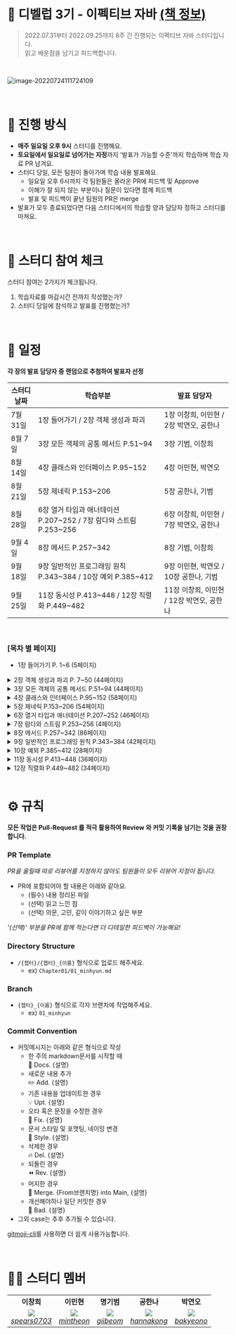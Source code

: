 # 📖 디벨럽 3기 - 이펙티브 자바 [(책 정보)](http://www.kyobobook.co.kr/product/detailViewKor.laf?mallGb=KOR&ejkGb=KOR&barcode=9788966262281)

> 2022.07.31부터 2022.09.25까지 8주 간 진행되는 이펙티브 자바 스터디입니다. <br>
> 읽고 배운점을 남기고 피드백합니다.

<br>

![image-20220724111724109](https://tva1.sinaimg.cn/large/e6c9d24egy1h4hst70k9lj21ey0jqwjc.jpg)

<br>

# 📒 진행 방식

- **매주 일요일 오후 9시** 스터디를 진행해요.
- **토요일에서 일요일로 넘어가는 자정**까지 '발표가 가능할 수준'까지 학습하며 학습 자료 PR 남겨요.
- 스터디 당일, 모든 팀원이 돌아가며 학습 내용 발표해요.
  - 일요일 오후 6시까지 각 팀원들은 올라온 PR에 피드백 및 Approve
  - 이해가 잘 되지 않는 부분이나 질문이 있다면 함께 피드백
  - 발표 및 피드백이 끝난 팀원의 PR은 merge
- 발표가 모두 종료되었다면 다음 스터디에서의 학습할 양과 담당자 정하고 스터디를 마쳐요.

<br>

# 🚩 스터디 참여 체크

스터디 참여는 2가지가 체크됩니다.

1. 학습자료를 마감시간 전까지 작성했는가?
2. 스터디 당일에 참석하고 발표를 진행했는가?

<br>

# 📅 일정

**각 장의 발표 담당자 중 랜덤으로 추첨하여 발표자 선정**

| 스터디 날짜 | 학습부분                                                           | 발표 담당자                               |
| ----------- | ------------------------------------------------------------------ | ----------------------------------------- |
| 7월 31일    | 1장 들어가기 / 2장 객체 생성과 파괴                                | 1장 이창희, 이민현 / 2장 박연오, 공한나   |
| 8월 7일     | 3장 모든 객체의 공통 메서드 P.51~94                                | 3장 기범, 이창희                          |
| 8월 14일    | 4장 클래스와 인터페이스 P.95~152                                   | 4장 이민현, 박연오                        |
| 8월 21일    | 5장 제네릭 P.153~206                                               | 5장 공한나, 기범                          |
| 8월 28일    | 6장 열거 타입과 애너테이션 P.207\~252 / 7장 람다와 스트림 P.253\~256 | 6장 이창희, 이민현 / 7장 박연오, 공한나   |
| 9월 4일     | 8장 메서드 P.257~342                                               | 8장 기범, 이창희                          |
| 9월 18일    | 9장 일반적인 프로그래밍 원칙 P.343\~384 / 10장 예외 P.385\~412       | 9장 이민현, 박연오 / 10장 공한나, 기범    |
| 9월 25일    | 11장 동시성 P.413\~448 / 12장 직렬화 P.449\~482                      | 11장 이창희, 이민현 / 12장 박연오, 공한나 |

<br>

### [목차 별 페이지]

- 1장 들어가기 P. 1~6 (5페이지)

<details>

<summary> 2장 객체 생성과 파괴 P. 7~50 (44페이지) </summary>

    
    아이템 1. 생성자 대신 정적 팩터리 메서드를 고려하라
    
    아이템 2. 생성자에 매개변수가 많다면 빌더를 고려하라
    
    아이템 3. private 생성자나 열거 타입으로 싱글턴임을 보증하라
    
    아이템 4. 인스턴스화를 막으려거든 private 생성자를 사용하라
    
    아이템 5. 자원을 직접 명시하지 말고 의존 객체 주입을 사용하라
    
    아이템 6. 불필요한 객체 생성을 피하라
    
    아이템 7. 다 쓴 객체 참조를 해제하라
    
    아이템 8. finalizer와 cleaner 사용을 피하라
    
    아이템 9. try-finally보다는 try-with-resources를 사용하라
   
    
</details>

<details>

<summary>3장 모든 객체의 공통 메서드 P.51~94 (44페이지)</summary>
    
    아이템 10. equals는 일반 규약을 지켜 재정의하라
    
    아이템 11. equals를 재정의하려거든 hashCode도 재정의하라
    
    아이템 12. toString을 항상 재정의하라
    
    아이템 13. clone 재정의는 주의해서 진행하라
    
    아이템 14. Comparable을 구현할지 고려하라
    
</details>

<details>
<summary>4장 클래스와 인터페이스 P.95~152 (58페이지)</summary>
    
    아이템 15. 클래스와 멤버의 접근 권한을 최소화하라
    
    아이템 16. public 클래스에서는 public 필드가 아닌 접근자 메서드를 사용하라
    
    아이템 17. 변경 가능성을 최소화하라
    
    아이템 18. 상속보다는 컴포지션을 사용하라
    
    아이템 19. 상속을 고려해 설계하고 문서화하라. 그러지 않았다면 상속을 금지하라
    
    아이템 20. 추상 클래스보다는 인터페이스를 우선하라
    
    아이템 21. 인터페이스는 구현하는 쪽을 생각해 설계하라
    
    아이템 22. 인터페이스는 타입을 정의하는 용도로만 사용하라
    
    아이템 23. 태그 달린 클래스보다는 클래스 계층구조를 활용하라
    
    아이템 24. 멤버 클래스는 되도록 static으로 만들라
    
    아이템 25. 톱레벨 클래스는 한 파일에 하나만 담으라
    
</details>

<details>
    
<summary>5장 제네릭 P.153~206 (54페이지)</summary>
    
    아이템 26. 로 타입은 사용하지 말라
    
    아이템 27. 비검사 경고를 제거하라
    
    아이템 28. 배열보다는 리스트를 사용하라
    
    아이템 29. 이왕이면 제네릭 타입으로 만들라
    
    아이템 30. 이왕이면 제네릭 메서드로 만들라
    
    아이템 31. 한정적 와일드카드를 사용해 API 유연성을 높이라
    
    아이템 32. 제네릭과 가변인수를 함께 쓸 때는 신중하라
    
    아이템 33. 타입 안전 이종 컨테이너를 고려하라
    
</details>

<details>
    
<summary>6장 열거 타입과 애너테이션 P.207~252 (46페이지)</summary>
    
    아이템 34. int 상수 대신 열거 타입을 사용하라
    
    아이템 35. ordinal 메서드 대신 인스턴스 필드를 사용하라
    
    아이템 36. 비트 필드 대신 EnumSet을 사용하라
    
    아이템 37. ordinal 인덱싱 대신 EnumMap을 사용하라
    
    아이템 38. 확장할 수 있는 열거 타입이 필요하면 인터페이스를 사용하라
    
    아이템 39. 명명 패턴보다 애너테이션을 사용하라
    
    아이템 40. @Override 애너테이션을 일관되게 사용하라
    
    아이템 41. 정의하려는 것이 타입이라면 마커 인터페이스를 사용하라
    
</details>

<details>
    
<summary>7장 람다와 스트림 P.253~256 (4페이지)</summary>
    
    아이템 42. 익명 클래스보다는 람다를 사용하라
    
    아이템 43. 람다보다는 메서드 참조를 사용하라
    
    아이템 44. 표준 함수형 인터페이스를 사용하라
    
    아이템 45. 스트림은 주의해서 사용하라
    
    아이템 46. 스트림에서는 부작용 없는 함수를 사용하라
    
    아이템 47. 반환 타입으로는 스트림보다 컬렉션이 낫다
    
    아이템 48. 스트림 병렬화는 주의해서 적용하라
    
</details>

<details>
    
<summary>8장 메서드 P.257~342 (86페이지)</summary>
    
    아이템 49. 매개변수가 유효한지 검사하라
    
    아이템 50. 적시에 방어적 복사본을 만들라
    
    아이템 51. 메서드 시그니처를 신중히 설계하라
    
    아이템 52. 다중정의는 신중히 사용하라
    
    아이템 53. 가변인수는 신중히 사용하라
    
    아이템 54. null이 아닌, 빈 컬렉션이나 배열을 반환하라
    
    아이템 55. 옵셔널 반환은 신중히 하라
    
    아이템 56. 공개된 API 요소에는 항상 문서화 주석을 작성하라
    
</details>

<details>
    
<summary>9장 일반적인 프로그래밍 원칙 P.343~384 (42페이지)</summary>
    
    아이템 57. 지역변수의 범위를 최소화하라
    
    아이템 58. 전통적인 for 문보다는 for-each 문을 사용하라
    
    아이템 59. 라이브러리를 익히고 사용하라
    
    아이템 60. 정확한 답이 필요하다면 float와 double은 피하라
    
    아이템 61. 박싱된 기본 타입보다는 기본 타입을 사용하라
    
    아이템 62. 다른 타입이 적절하다면 문자열 사용을 피하라
    
    아이템 63. 문자열 연결은 느리니 주의하라
    
    아이템 64. 객체는 인터페이스를 사용해 참조하라
    
    아이템 65. 리플렉션보다는 인터페이스를 사용하라
    
    아이템 66. 네이티브 메서드는 신중히 사용하라
    
    아이템 67. 최적화는 신중히 하라
    
    아이템 68. 일반적으로 통용되는 명명 규칙을 따르라
    
</details>

<details>
    
<summary>10장 예외 P.385~412 (28페이지)</summary>
    
    아이템 69. 예외는 진짜 예외 상황에만 사용하라
    
    아이템 70. 복구할 수 있는 상황에는 검사 예외를, 프로그래밍 오류에는 런타임 예외를 사용하라
    
    아이템 71. 필요 없는 검사 예외 사용은 피하라
    
    아이템 72. 표준 예외를 사용하라
    
    아이템 73. 추상화 수준에 맞는 예외를 던지라
    
    아이템 74. 메서드가 던지는 모든 예외를 문서화하라
    
    아이템 75. 예외의 상세 메시지에 실패 관련 정보를 담으라
    
    아이템 76. 가능한 한 실패 원자적으로 만들라
    
    아이템 77. 예외를 무시하지 말라
    
</details>

<details>
    
<summary>11장 동시성 P.413~448 (36페이지)</summary>
    
    아이템 78. 공유 중인 가변 데이터는 동기화해 사용하라
    
    아이템 79. 과도한 동기화는 피하라
    
    아이템 80. 스레드보다는 실행자, 태스크, 스트림을 애용하라
    
    아이템 81. wait와 notify보다는 동시성 유틸리티를 애용하라
    
    아이템 82. 스레드 안전성 수준을 문서화하라
    
    아이템 83. 지연 초기화는 신중히 사용하라
    
    아이템 84. 프로그램의 동작을 스레드 스케줄러에 기대지 말라
    
</details>

<details>
    
<summary>12장 직렬화 P.449~482 (34페이지)</summary>
    
    아이템 85. 자바 직렬화의 대안을 찾으라
    
    아이템 86. Serializable을 구현할지는 신중히 결정하라
    
    아이템 87. 커스텀 직렬화 형태를 고려해보라
    
    아이템 88. readObject 메서드는 방어적으로 작성하라
    
    아이템 89. 인스턴스 수를 통제해야 한다면 readResolve보다는 열거 타입을 사용하라
    
    아이템 90. 직렬화된 인스턴스 대신 직렬화 프록시 사용을 검토하라
    
</details>


<br/>



# ⚙ 규칙

**모든 작업은 Pull-Request 를 적극 활용하여 Review 와 커밋 기록을 남기는 것을 권장합니다.**

### PR Template

_PR을 올릴때 따로 리뷰어를 지정하지 않아도 팀원들이 모두 리뷰어 지정이 됩니다._

- PR에 포함되어야 할 내용은 아래와 같아요.
  - (필수) 내용 정리된 파일
  - (선택) 읽고 느낀 점
  - (선택) 의문, 고민, 같이 이야기하고 싶은 부분

_'(선택)' 부분을 PR에 함께 적는다면 더 디테일한 피드백이 가능해요!_

### Directory Structure

- `/{챕터}/{챕터}_{이름}` 형식으로 업로드 해주세요.
  - ex) `Chapter01/01_minhyun.md`

### Branch

- `{챕터}_{이름}` 형식으로 각자 브랜치에 작업해주세요.
  - ex) `01_minhyun`

### Commit Convention

- 커밋메시지는 아래와 같은 형식으로 작성
  - 한 주의 markdown문서를 시작할 때 <br />
    :page_facing_up: Docs. {설명}
  - 새로운 내용 추가 <br />
    :pencil2: Add. {설명}
  - 기존 내용을 업데이트한 경우 <br />
    :bulb: Upt. {설명}
  - 오타 혹은 문장을 수정한 경우 <br />
    :hammer: Fix. {설명}
  - 문서 스타일 및 포맷팅, 네이밍 변경 <br />
    :art: Style. {설명}
  - 삭제한 경우 <br />
    :fire: Del. {설명}
  - 되돌린 경우 <br />
    :rewind: Rev. {설명}
  - 머지한 경우 <br />
    :twisted_rightwards_arrows: Merge. {From브랜치명} into Main, {설명}
  - 개선해야하나 일단 커밋한 경우 <br />
    :poop: Bad. {설명}
- 그외 case는 추후 추가될 수 있습니다.

[gitmoji-cli](https://velog.io/@___pepper/Git-gitmoji)를 사용하면 더 쉽게 사용가능합니다.

<br>

# 🙋‍♀ 스터디 멤버

<table>
    <tr align="center">
        <td><B>이창희<B></td>
        <td><B>이민현<B></td>
        <td><B>명기범<B></td>
        <td><B>공한나<B></td>
        <td><B>박연오<B></td>
    </tr>
    <tr align="center">
        <td>
            <img src="https://github.com/spears0703.png?size=100">
            <br>
            <a href="https://github.com/spears0703"><I>spears0703</I></a>
        </td>
        <td>
            <img src="https://github.com/mintheon.png?size=100">
            <br>
            <a href="https://github.com/mintheon"><I>mintheon</I></a>
        </td>
        <td>
            <img src="https://github.com/giibeom.png?size=100">
            <br>
            <a href="https://github.com/giibeom"><I>giibeom</I></a>
        </td>
        <td>
            <img src="https://github.com/hannakong.png?size=100">
            <br>
            <a href="https://github.com/hannakong"><I>hannakong</I></a>
        </td>
        <td>
            <img src="https://github.com/bakyeono.png?size=100">
            <br>
            <a href="https://github.com/bakyeono"><I>bakyeono</I></a>
        </td>
    </tr>
</table>
</br>
